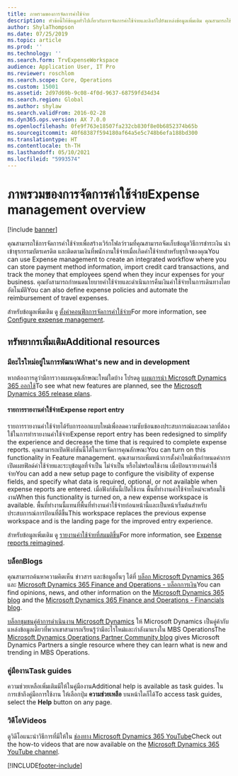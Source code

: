 ```yaml
---
title: ภาพรวมของการจัดการค่าใช้จ่าย
description: หัวข้อนี้ให้ข้อมูลทั่วไปเกี่ยวกับการจัดการค่าใช้จ่ายและลิงก์ไปยังแหล่งข้อมูลเพิ่มเติม คุณสามารถใช้การจัดการค่าใช้จ่ายเพื่อสร้างเวิร์กโฟลว์รวมที่คุณสามารถจัดเก็บข้อมูลวิธีการชำระเงิน นำเข้าธุรกรรมบัตรเครดิต และติดตามเงินที่พนักงานใช้จ่ายเมื่อเกิดค่าใช้จ่ายสำหรับธุรกิจของคุณ
author: ShylaThompson
ms.date: 07/25/2019
ms.topic: article
ms.prod: ''
ms.technology: ''
ms.search.form: TrvExpenseWorkspace
audience: Application User, IT Pro
ms.reviewer: roschlom
ms.search.scope: Core, Operations
ms.custom: 15001
ms.assetid: 2d97d69b-9c08-4f0d-9637-68759fd34d34
ms.search.region: Global
ms.author: shylaw
ms.search.validFrom: 2016-02-28
ms.dyn365.ops.version: AX 7.0.0
ms.openlocfilehash: 0fe9f763e18507fa232cb830f8e0b6852374b65b
ms.sourcegitcommit: 40f68387f594180af64a5e5c748b6efa188bd300
ms.translationtype: HT
ms.contentlocale: th-TH
ms.lasthandoff: 05/10/2021
ms.locfileid: "5993574"
---
```

# <a name="expense-management-overview"></a><span data-ttu-id="26495-104">ภาพรวมของการจัดการค่าใช้จ่าย</span><span class="sxs-lookup"><span data-stu-id="26495-104">Expense management overview</span></span>

[!include [banner](../includes/banner.md)]

<span data-ttu-id="26495-105">คุณสามารถใช้การจัดการค่าใช้จ่ายเพื่อสร้างเวิร์กโฟลว์รวมที่คุณสามารถจัดเก็บข้อมูลวิธีการชำระเงิน นำเข้าธุรกรรมบัตรเครดิต และติดตามเงินที่พนักงานใช้จ่ายเมื่อเกิดค่าใช้จ่ายสำหรับธุรกิจของคุณ</span><span class="sxs-lookup"><span data-stu-id="26495-105">You can use Expense management to create an integrated workflow where you can store payment method information, import credit card transactions, and track the money that employees spend when they incur expenses for your business.</span></span> <span data-ttu-id="26495-106">คุณยังสามารถกำหนดนโยบายค่าใช้จ่ายและดำเนินการคืนเงินค่าใช้จ่ายในการเดินทางโดยอัตโนมัติ</span><span class="sxs-lookup"><span data-stu-id="26495-106">You can also define expense policies and automate the reimbursement of travel expenses.</span></span>

<span data-ttu-id="26495-107">สำหรับข้อมูลเพิ่มเติม ดู [ตั้งค่าคอนฟิกการจัดการค่าใช้จ่าย](plan-expense-management.md)</span><span class="sxs-lookup"><span data-stu-id="26495-107">For more information, see [Configure expense management](plan-expense-management.md).</span></span>

## <a name="additional-resources"></a><span data-ttu-id="26495-108">ทรัพยากรเพิ่มเติม</span><span class="sxs-lookup"><span data-stu-id="26495-108">Additional resources</span></span>

### <a name="whats-new-and-in-development"></a><span data-ttu-id="26495-109">มีอะไรใหม่อยู่ในการพัฒนา</span><span class="sxs-lookup"><span data-stu-id="26495-109">What's new and in development</span></span>

<span data-ttu-id="26495-110">หากต้องการดูว่ามีการวางแผนคุณลักษณะใหม่ใดบ้าง โปรดดู [แผนการนำ Microsoft Dynamics 365 ออกใช้](/dynamics365/release-plans/)</span><span class="sxs-lookup"><span data-stu-id="26495-110">To see what new features are planned, see the [Microsoft Dynamics 365 release plans](/dynamics365/release-plans/).</span></span>

#### <a name="expense-report-entry"></a><span data-ttu-id="26495-111">รายการรายงานค่าใช้จ่าย</span><span class="sxs-lookup"><span data-stu-id="26495-111">Expense report entry</span></span>

<span data-ttu-id="26495-112">รายการรายงานค่าใช้จ่ายได้รับการออกแบบใหม่เพื่อลดความซับซ้อนของประสบการณ์และลดเวลาที่ต้องใช้ในการทำรายงานค่าใช้จ่าย</span><span class="sxs-lookup"><span data-stu-id="26495-112">Expense report entry has been redesigned to simplify the experience and decrease the time that is required to complete expense reports.</span></span> <span data-ttu-id="26495-113">คุณสามารถเปิดฟังก์ชันนี้ได้ในการจัดการคุณลักษณะ</span><span class="sxs-lookup"><span data-stu-id="26495-113">You can turn on this functionality in Feature management.</span></span> <span data-ttu-id="26495-114">คุณสามารถเพิ่มหน้าการตั้งค่าใหม่เพื่อกำหนดค่าการเปิดเผยฟิลด์ค่าใช้จ่ายและระบุข้อมูลที่จำเป็น ไม่จำเป็น หรือไม่พร้อมใช้งาน เมื่อป้อนรายงานค่าใช้จ่าย</span><span class="sxs-lookup"><span data-stu-id="26495-114">You can add a new setup page to configure the visibility of expense fields, and specify what data is required, optional, or not available when expense reports are entered.</span></span> <span data-ttu-id="26495-115">เมื่อฟังก์ชันนี้เปิดใช้งาน พื้นที่ทำงานค่าใช้จ่ายใหม่จะพร้อมใช้งาน</span><span class="sxs-lookup"><span data-stu-id="26495-115">When this functionality is turned on, a new expense workspace is available.</span></span> <span data-ttu-id="26495-116">พื้นที่ทำงานนี้แทนที่พื้นที่ทำงานค่าใช้จ่ายก่อนหน้านี้และเป็นหน้าเริ่มต้นสำหรับประสบการณ์การป้อนที่ดีขึ้น</span><span class="sxs-lookup"><span data-stu-id="26495-116">This workspace replaces the previous expense workspace and is the landing page for the improved entry experience.</span></span>

<span data-ttu-id="26495-117">สำหรับข้อมูลเพิ่มเติม ดู [รายงานค่าใช้จ่ายที่สมมติขึ้น](ExpenseWorkspaceNew.md)</span><span class="sxs-lookup"><span data-stu-id="26495-117">For more information, see [Expense reports reimagined](ExpenseWorkspaceNew.md).</span></span>

### <a name="blogs"></a><span data-ttu-id="26495-118">บล็อก</span><span class="sxs-lookup"><span data-stu-id="26495-118">Blogs</span></span>

<span data-ttu-id="26495-119">คุณสามารถค้นหาความคิดเห็น ข่าวสาร และข้อมูลอื่นๆ ได้ที่ [บล็อก Microsoft Dynamics 365](https://community.dynamics.com/b/msftdynamicsblog?c=Enterprise) และ [Microsoft Dynamics 365 Finance and Operations - บล็อกการเงิน](https://community.dynamics.com/365/financeandoperations/b/financials)</span><span class="sxs-lookup"><span data-stu-id="26495-119">You can find opinions, news, and other information on the [Microsoft Dynamics 365 blog](https://community.dynamics.com/b/msftdynamicsblog?c=Enterprise) and the [Microsoft Dynamics 365 Finance and Operations - Financials blog](https://community.dynamics.com/365/financeandoperations/b/financials).</span></span>

<span data-ttu-id="26495-120">[บล็อกชุมชนคู่ค้าการดำเนินงาน Microsoft Dynamics](https://community.dynamics.com/partner/b/operationspartnercommunityblog) ให้ Microsoft Dynamics เป็นคู่ค้ากับแหล่งข้อมูลเดียวที่พวกเขาสามารถเรียนรู้ว่ามีอะไรใหม่และกำลังมาแรงใน MBS Operations</span><span class="sxs-lookup"><span data-stu-id="26495-120">The [Microsoft Dynamics Operations Partner Community blog](https://community.dynamics.com/partner/b/operationspartnercommunityblog) gives Microsoft Dynamics Partners a single resource where they can learn what is new and trending in MBS Operations.</span></span>

### <a name="task-guides"></a><span data-ttu-id="26495-121">คู่มืองาน</span><span class="sxs-lookup"><span data-stu-id="26495-121">Task guides</span></span>

<span data-ttu-id="26495-122">ความช่วยเหลือเพิ่มเติมมีให้ในคู่มืองาน</span><span class="sxs-lookup"><span data-stu-id="26495-122">Additional help is available as task guides.</span></span> <span data-ttu-id="26495-123">ในการเข้าถึงคู่มือการใช้งาน ให้เลือกปุ่ม **ความช่วยเหลือ** บนหน้าใดก็ได้</span><span class="sxs-lookup"><span data-stu-id="26495-123">To access task guides, select the **Help** button on any page.</span></span>

### <a name="videos"></a><span data-ttu-id="26495-124">วิดีโอ</span><span class="sxs-lookup"><span data-stu-id="26495-124">Videos</span></span>

<span data-ttu-id="26495-125">ดูวิดีโอแนะนำวิธีการที่มีให้ใน [ช่องทาง Microsoft Dynamics 365 YouTube](https://www.youtube.com/channel/UCJGCg4rB3QSs8y_1FquelBQ)</span><span class="sxs-lookup"><span data-stu-id="26495-125">Check out the how-to videos that are now available on the [Microsoft Dynamics 365 YouTube channel](https://www.youtube.com/channel/UCJGCg4rB3QSs8y_1FquelBQ).</span></span>


[!INCLUDE[footer-include](../includes/footer-banner.md)]